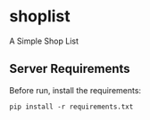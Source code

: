 shoplist
========

A Simple Shop List

Server Requirements
-------------------

Before run, install the requirements:

    pip install -r requirements.txt